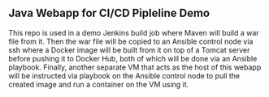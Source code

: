 ## Java Webapp for CI/CD Pipleline Demo

This repo is used in a demo Jenkins build job where Maven will build a war file from it. Then the war file will be copied to an Ansible control node via ssh where a Docker image will be built from it on top of a Tomcat server before pushing it to Docker Hub, both of which will be done via an Ansible playbook. Finally, another separate VM that acts as the host of this webapp will be instructed via playbook on the Ansible control node to pull the created image and run a container on the VM using it.
